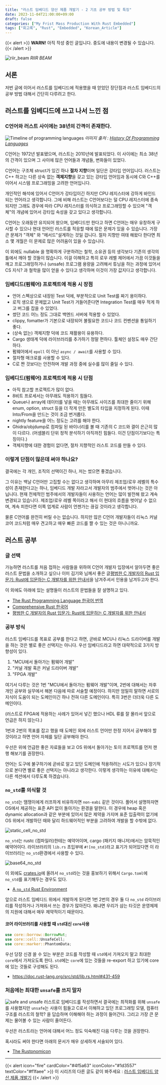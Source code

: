 ```yaml
---
title: "러스트 임베디드 양산 제품 개발기 - 2 기초 공부 방법 및 특징"
date: 2023-11-04T21:00:00+09:00
draft: false
categories: ["My Frist Mass Production With Rust Embedded"]
tags: ["회고록", "Rust", "Embedded", "Korean_Article"]
---
```


{{< alert >}}
**WARN!** 아직 작성 중인 글입니다. 중도에 내용이 변경될 수 있습니다.
{{< /alert >}}

![riir_beam](feature.jpg)
_RIIR BEAM_

## 서론
저번 글에 이어서 러스트를 임베디드에 적용했을 때 얻었던 장단점과 러스트 임베디드의 공부 방법 대해서 간단히 다루려고 한다.

## 러스트를 임베디드에 쓰고 나서 느낀 점

### C언어와 러스트 사이에는 38년의 간격이 존재한다.
![Timeline of programming languages](TimelineOfProgrammingLanguages.webp) _이미지 출처 : [History Of Programming Languages](https://javaconceptoftheday.com/history-of-programming-languages/)_

C언어는 1972년 발표됐으며, 러스트는 2010년에 발표되었다. 이 사이에는 최소 38년의 간격이 있으며 그 사이에 많은 언어들과 개념들, 변화들이 있었다.

C언어는 구조체 struct가 있긴 하나 **절차 지향**이며 일단은 강타입 언어입니다.
러스트는 C++ 하고는 다른 상속 없는 **객체지향**을 갖고 있는 강타입 언어임과 동시에 C와 C++를 이어서 시스템 프로그래밍을 고려한 언어입니다.

개인적인 해석에 있어서 C언어가 강타입이긴 하지만 CPU 레지스터에 강하게 바인드 되는 언어라고 생각합니다. 그에 비해 러스트는 C언어보다는 덜 CPU 레지스터에 종속되지만 그래도 경우에 따라 CPU 레지스터를 의식하고 프로그래밍할 수 있으며 "객체"의 개념에 있어서 강타입 속성을 갖고 있다고 생각합니다.

C언어는 오래동안 유지되어 왔으며, 임베디드만 한다고 하면 C언어는 매우 유창하게 구사할 수 있으나 현대 언어인 러스트를 적응할 때에 많은 문제가 있을 수 있습니다. 가장 큰 문제가 "객체" 와 "메서드"설계하는 것일 겁니다. 절차 지향만 여태 해왔다 한다면 최소 몇 개월은 이 문제로 많은 어려움이 있을 수 있습니다.

이 외에도 nullable 을 명확하게 구분하려는 철학, 소유권 등의 생각보다 기존의 생각의 틀에서 깨야 할 것들이 많습니다. 이걸 이해하고 특히 로우 레벨 제어에서 가끔 이것들을 깨고 프로그래밍하거나 (unsafe) 프로그램 용량을 고려해서 튜닝을 하는 과정에 있어서 CS 지식? 과 철학을 많이 얻을 수 있다고 생각하며 이것이 가장 값지다고 생각합니다.

### 임베디드(펌웨어) 프로젝트에 적용 시 장점
- 언어 스펙상으로 내장된 Test 덕에, 부분적으로 Unit Test를 짜기 용이하다.
- 로직 생으로 문제없고 Unit Test가 거들어준다면 Integration Test를 매우 적게 하고 버그를 잡을 수 있었다.
- 썼던 코드 어느 정도 그대로 백엔드 서버에 적용할 수 있었다.
- clippy, fomatter가 기본으로 내장되어 불필요한 코드나 코드 컨벤션을 통일하기 좋다.
- (상속 없는) 객체지향 덕에 코드 재활용이 유용하다.
- Cargo 생태계 덕에 라이브러리를 추가하기 정말 편하다. 툴체인 설정도 매우 간단하다.
- 펌웨어에서 `epoll` 이 아닌 `async / await`를 사용할 수 있다.
- 절차형 매크로를 사용할 수 있다.
- C로 짠 것보다는 안전하며 개발 과정 중에 실수를 많이 줄일 수 있다.

### 임베디드(펌웨어) 프로젝트에 적용 시 단점
- 아직 참고할 프로젝트가 많이 없다.
- 8비트 프로세서는 아무래도 적용하기 힘들다.
- Queue나 array에 데이터를 넣을 때는 아무래도 사이즈를 최대한 줄이기 위해 enum, option, struct 등을 더 작게 만든 별도의 타입을 지정하게 된다. 이때 Into/From을 만드는 것이 조금 번거롭다.
- nightly feature을 어느 정도는 고려를 해야 한다.
- Ghidra/objdump로 컴파일 된 바이너리를 볼 때 기존의 C 코드와 결이 은근히 많이 다르다. (어셈블리 단위 정적 분석하기 아직까진 힘들다. 이건 단점이기보다는 특징이다.)
- 객체지향에 대한 경험이 없다면, 절차 지향적인 러스트 코드를 만들 수 있다.

### 이렇게 단점이 많은데 써야 하나요?
결국에는 각 개인, 조직의 선택이긴 하나, 저는 썼으면 좋겠습니다.

그 이유는 백날 C언어만 고집할 수는 없다고 생각하며 아무리 제조업/로우 레벨의 특수성이 존재한다고는 하나, 임베디드 개발 자라고서 개발자의 범주에서 벗어나는 것은 아닙니다. 현재 전체적인 범주에서의 개발자들이 사용하는 언어는 많이 발전해 왔고 계속 변경되고 있습니다. 제조업/로우 레벨 쪽이라고 해서 이 현대의 흐름을 벗어날 수 없으며, 계속 피한다면 이쪽 업계로 사람이 언젠가는 끊길 것이라고 생각합니다.

물론 C언어를 완전히 버릴 수는 없습니다. 하지만 많은 C언어 개발자들이 리눅스 커널 코어 코드처럼 매우 견고하고 매우 빠른 코드를 짤 수 있는 것은 아니니까요.

## 러스트 공부

### 글 선택
가능하면 러스트를 처음 접하는 사람들을 위하여 C언어 개발자 입장에서 알아두면 좋은 러스트 문법을 소개하고 싶으나 이미 김기와 님께서 좋은 글[평범한 C 개발자의 Rust 입문기: Rust에 입문하는 C 개발자를 위한 안내서](https://wikidocs.net/book/12811)을 남겨주셔서 인용을 남겨두고자 한다.

이 외에도 아래에 있는 설명들이 러스트의 문법들을 잘 설명하고 있다.

- [The Rust Programming Language 한국어 번역](https://rinthel.github.io/rust-lang-book-ko)
- [Comprehensive Rust 한국어](https://google.github.io/comprehensive-rust/ko/index.html)
- [평범한 C 개발자의 Rust 입문기: Rust에 입문하는 C 개발자를 위한 안내서](https://wikidocs.net/book/12811)

### 공부 방식
러스트 임베디드를 목표로 공부를 한다고 하면, 곧바로 MCU나 리눅스 드라이버를 개발을 하는 것은 별로 좋은 선택지는 아니다.
우선 임베디드라고 하면 대략적으로 3가지 방향성이 있다.
1. "MCU에서 돌아가는 펌웨어 개발"
2. "커널 개발 혹은 커널 드라이버 개발"
3. "FPGA 개발"

여기서 다루는 것은 1번 "MCU에서 돌아가는 펌웨어 개발"이며, 2번에 대해서는 차후 개인 공부와 실무에서 해본 다음에 따로 서술할 예정이다. 하지만 엄밀히 말하면 서로의 지식이 도움이 되는 도메인이긴 하나 전혀 다른 도메인이다. 특히 3번은 더더욱 다른 도메인이다.

(러스트로 FPGA에 적용하는 사례가 있어서 넣긴 했으나 HDL 류를 잘 몰라서 앞으로 언급은 하지 않는다.)

1번과 2번의 목표를 잡고 했을 때 도메인 외에 러스트 언어만 한정 지어서 공부해야 할 것이라고 하면 언어 자체를 일단 공부해야 한다.

우선은 위에 언급한 좋은 자료들을 보고 OS 위에서 돌아가는 토이 프로젝트를 먼저 잰 행 해보기를 권장한다.

언어는 도구에 불구하기에 곧바로 알고 있던 도메인에 적용하려는 시도가 있으나 장기적으로 본다면 별로 좋은 선택지는 아니라고 생각한다. 이렇게 생각하는 이유에 대해서는 다른 섹션에서 다루도록 하겠습니다.

### `no_std`를 의식할 것
`no_std`는 땜쟁이에게 러프하게 비유하자면 `non-eabi` 같은 것이다. 풀어서 설명하자면 OS에서 제공하는 표준 API 없이 돌아가는 환경을 말한다. 이 경우에 heap 혹은 dynamic allocation과 같은 부분에 있어서 많은 제약을 가지며 표준 입출력이 없기에 OS 위에서 개발하던 때와 달리 하드웨어적인 부분을 고려하여 개발을 할 수밖에 없다.

![static_cell_no_std](static_cell_no_std.png)

`no_std`는 rustc (컴파일러)한테는 예약어이며, cargo (패키지 매니저)에서는 암묵적인 예약어이다. 라이브러리의 `lib.rs` 초입부에 `#![no_std]`라고 표기가 되어있다면 이 라이브러리는 `no_std`환경에서 사용할 수 있다.

![base64_no_std](base64_no_std.png)

이 외에도 [crates.io](https://crates.io/)에 올려서 `no_std`라는 것을 홍보하기 위해서 `Cargo.toml`에 `no_std`를 표기해두는 경우도 있다.

- [A `no_std` Rust Environment](https://docs.rust-embedded.org/book/intro/no-std.html)

앞으로 러스트 임베디드 위에서 개발하게 된다면 1번 2번의 경우 둘 다 `no_std` 라이브러리를 작성하거나 가져와서 쓰는 경우가 많아진다. 왜냐면 우리가 삼는 타깃은 운영체제의 지원에 대해서 매우 제약적이기 때문이다.

#### 코어 라이브러리를 사용할 때 `std`대신 `core`사용
```rs
use core::borrow::BorrowMut;
use core::cell::UnsafeCell;
use core::marker::PhantomData;
```

우선 당장 신경 쓸 수 있는 부분은 코드를 작성할 때 `std`에서 가져오지 말고 최대한 `core`에서 가져오도록 한다. `std`에는 `core`에 있는 것들을 re-export 하고 있기에 core에 있는 것들로 구성해도 된다.

- https://doc.rust-lang.org/src/std/lib.rs.html#431-459

### 처음에는 최대한 `unsafe`를 쓰지 말자
![safe and unsafe](safeandunsafe.svg)
러스트로 임베디드를 작성하면서 결국에는 최적화를 위해 `unsafe`를 사용했지만 `unsafe`는 사용이 힘들고 C로서 이해하고 있던 프로그래밍 모델, 컴퓨터 구조를 러스트의 철학? 을 답습하며 이해해야 하는 과정이 들어간다. 그리고 가장 큰 문제는 물어볼 수 있는 사람이 줄어든다.

우선은 러스트라는 언어에 대해서 어느 정도 익숙해진 다음 다루는 것을 권장한다.

혹시라도 써야 한다면 아래의 문서가 매우 상세하게 서술되어 있다.

- [The Rustonomicon](https://doc.rust-lang.org/nomicon/)

-------------------------------
{{< alert icon="fire" cardColor="#4f5a63" iconColor="#1d3557" textColor="#f1faee" >}}
이 시리즈의 다른 글도 같이 봐주세요 : 
[러스트 임베디드 양산 제품 개발기](/categories/my-frist-mass-production-with-rust-embedded/)
{{< /alert >}}